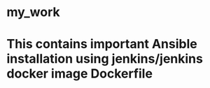 # my_work
# This contains important Ansible installation using jenkins/jenkins docker image Dockerfile
